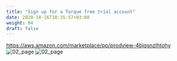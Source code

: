 ```yaml
---
title: "Sign up for a Torque free trial account"
date: 2020-10-16T10:35:57+03:00
weight: 04
draft: false
---
```

https://aws.amazon.com/marketplace/pp/prodview-4bjqsnzlhtohy
![02_page](/images/prerequisite/02_page.png)
![02_page](/images/prerequisite/03_page.png)

